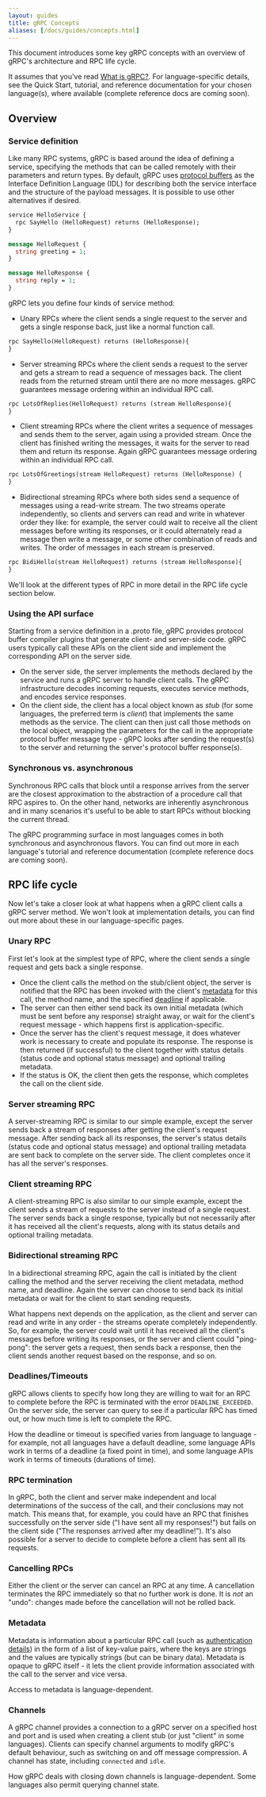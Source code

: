 ```yaml
---
layout: guides
title: gRPC Concepts
aliases: [/docs/guides/concepts.html]
---
```

<p class="lead">This document introduces some key gRPC concepts with an overview
of gRPC's architecture and RPC life cycle.</p> 

It assumes that you've read [What is gRPC?](/docs/guides). For
language-specific details, see the Quick Start, tutorial, and reference
documentation for your chosen language(s), where available (complete reference
docs are coming soon).

<div id="toc" class="toc mobile-toc"></div>

## Overview

### Service definition

Like many RPC systems, gRPC is based around the idea of defining a service,
specifying the methods that can be called remotely with their parameters and
return types. By default, gRPC uses [protocol
buffers](https://developers.google.com/protocol-buffers/) as the Interface
Definition Language (IDL) for describing both the service interface and the
structure of the payload messages. It is possible to use other alternatives if
desired.

```proto
service HelloService {
  rpc SayHello (HelloRequest) returns (HelloResponse);
}

message HelloRequest {
  string greeting = 1;
}

message HelloResponse {
  string reply = 1;
}
```


gRPC lets you define four kinds of service method:

- Unary RPCs where the client sends a single request to the server and gets a
  single response back, just like a normal function call.

```proto
rpc SayHello(HelloRequest) returns (HelloResponse){
}
```

- Server streaming RPCs where the client sends a request to the server and gets
  a stream to read a sequence of messages back. The client reads from the
  returned stream until there are no more messages. gRPC guarantees message
  ordering within an individual RPC call.

```proto
rpc LotsOfReplies(HelloRequest) returns (stream HelloResponse){
}
```

- Client streaming RPCs where the client writes a sequence of messages and sends
  them to the server, again using a provided stream. Once the client has
  finished writing the messages, it waits for the server to read them and return
  its response.  Again gRPC guarantees message ordering within an individual RPC
  call.

```proto
rpc LotsOfGreetings(stream HelloRequest) returns (HelloResponse) {
}
```

- Bidirectional streaming RPCs where both sides send a sequence of messages
  using a read-write stream. The two streams operate independently, so clients
  and servers can read and write in whatever order they like: for example, the
  server could wait to receive all the client messages before writing its
  responses, or it could alternately read a message then write a message, or
  some other combination of reads and writes. The order of messages in each
  stream is preserved.

```proto
rpc BidiHello(stream HelloRequest) returns (stream HelloResponse){
}
```

We'll look at the different types of RPC in more detail in the RPC life cycle section below.

### Using the API surface

Starting from a service definition in a .proto file, gRPC provides protocol
buffer compiler plugins that generate client- and server-side code. gRPC users
typically call these APIs on the client side and implement the corresponding API
on the server side.

- On the server side, the server implements the methods declared by the service
  and runs a gRPC server to handle client calls. The gRPC infrastructure decodes
  incoming requests, executes service methods, and encodes service responses.
- On the client side, the client has a local object known as *stub* (for some
  languages, the preferred term is *client*) that implements the same methods as
  the service. The client can then just call those methods on the local object,
  wrapping the parameters for the call in the appropriate protocol buffer
  message type - gRPC looks after sending the request(s) to the server and
  returning the server's protocol buffer response(s).

### Synchronous vs. asynchronous

Synchronous RPC calls that block until a response arrives from the server are
the closest approximation to the abstraction of a procedure call that RPC
aspires to. On the other hand, networks are inherently asynchronous and in many
scenarios it's useful to be able to start RPCs without blocking the current
thread.

The gRPC programming surface in most languages comes in both synchronous and
asynchronous flavors. You can find out more in each language's tutorial and
reference documentation (complete reference docs are coming soon).

## RPC life cycle

Now let's take a closer look at what happens when a gRPC client calls a gRPC
server method. We won't look at implementation details, you can find out more
about these in our language-specific pages.

### Unary RPC

First let's look at the simplest type of RPC, where the client sends a single request and gets back a single response.

- Once the client calls the method on the stub/client object, the server is
  notified that the RPC has been invoked with the client's [metadata](#metadata)
  for this call, the method name, and the specified [deadline](#deadlines) if
  applicable.
- The server can then either send back its own initial metadata (which must be
  sent before any response) straight away, or wait for the client's request
  message - which happens first is application-specific.
- Once the server has the client's request message, it does whatever work is
  necessary to create and populate its response. The response is then returned
  (if successful) to the client together with status details (status code and
  optional status message) and optional trailing metadata.
- If the status is OK, the client then gets the response, which completes the
  call on the client side.

### Server streaming RPC

A server-streaming RPC is similar to our simple example, except the server sends
back a stream of responses after getting the client's request message. After
sending back all its responses, the server's status details (status code and
optional status message) and optional trailing metadata are sent back to
complete on the server side. The client completes once it has all the server's
responses.

### Client streaming RPC

A client-streaming RPC is also similar to our simple example, except the client
sends a stream of requests to the server instead of a single request. The server
sends back a single response, typically but not necessarily after it has
received all the client's requests, along with its status details and optional
trailing metadata.

### Bidirectional streaming RPC

In a bidirectional streaming RPC, again the call is initiated by the client
calling the method and the server receiving the client metadata, method name,
and deadline. Again the server can choose to send back its initial metadata or
wait for the client to start sending requests.

What happens next depends on the application, as the client and server can read
and write in any order - the streams operate completely independently. So, for
example, the server could wait until it has received all the client's messages
before writing its responses, or the server and client could "ping-pong": the
server gets a request, then sends back a response, then the client sends another
request based on the response, and so on.

<a name="deadlines"></a>

### Deadlines/Timeouts

gRPC allows clients to specify how long they are willing to wait for an RPC to
complete before the RPC is terminated with the error `DEADLINE_EXCEEDED`. On
the server side, the server can query to see if a particular RPC has timed out,
or how much time is left to complete the RPC.

How the deadline or timeout is specified varies from language to language - for
example, not all languages have a default deadline, some language APIs work in
terms of a deadline (a fixed point in time), and some language APIs work in
terms of timeouts (durations of time).

### RPC termination

In gRPC, both the client and server make independent and local determinations of
the success of the call, and their conclusions may not match. This means that,
for example, you could have an RPC that finishes successfully on the server side
("I have sent all my responses!") but fails on the client side ("The responses
arrived after my deadline!"). It's also possible for a server to decide to
complete before a client has sent all its requests.

### Cancelling RPCs

Either the client or the server can cancel an RPC at any time. A cancellation
terminates the RPC immediately so that no further work is done. It is *not* an
"undo": changes made before the cancellation will not be rolled back.

<a name="metadata"></a>

### Metadata

Metadata is information about a particular RPC call (such as <a href="/docs/guides/auth/">authentication details</a>) in the
form of a list of key-value pairs, where the keys are strings and the values are
typically strings (but can be binary data). Metadata is opaque to gRPC itself -
it lets the client provide information associated with the call to the server
and vice versa.

Access to metadata is language-dependent.

### Channels

A gRPC channel provides a connection to a gRPC server on a specified host and
port and is used when creating a client stub (or just "client" in some
languages). Clients can specify channel arguments to modify gRPC's default
behaviour, such as switching on and off message compression. A channel has
state, including <code>connected</code> and <code>idle</code>.

How gRPC deals with closing down channels is language-dependent. Some languages
also permit querying channel state.

